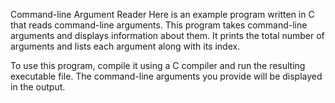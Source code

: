 Command-line Argument Reader
Here is an example program written in C that reads command-line arguments.
This program takes command-line arguments and displays information about them. It prints the total number of arguments and lists each argument along with its index.

To use this program, compile it using a C compiler and run the resulting executable file. The command-line arguments you provide will be displayed in the output.

